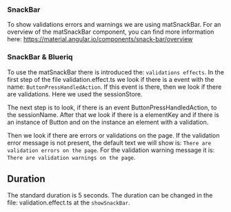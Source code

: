 ### SnackBar
To show validations errors and warnings we are using matSnackBar. For an overview of the matSnackBar component, 
you can find more information here: https://material.angular.io/components/snack-bar/overview

### SnackBar & Blueriq
To use the matSnackBar there is introduced the: `validations effects`. In the first step of the file 
validation.effect.ts we look if there is a event with the name: `ButtonPressHandledAction`. If this event
is there, then we look if there are validations. Here we used the sessionStore.

The next step is to look, if there is an event ButtonPressHandledAction, to the sessionName. After that we look
if there is a elementKey and if there is an instance of Button and on the instance an element with a validation.

Then we look if there are errors or validations on the page. If the validation error message is not present, the 
default text we will show is: `There are validation errors on the page`.
For the validation warning message it is: `There are validation warnings on the page`.

## Duration
The standard duration is 5 seconds. 
The duration can be changed in the file: validation.effect.ts at the `showSnackBar`.



